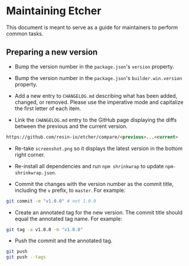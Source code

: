 Maintaining Etcher
==================

This document is meant to serve as a guide for maintainers to perform common tasks.

Preparing a new version
-----------------------

- Bump the version number in the `package.json`'s `version` property.

- Bump the version number in the `package.json`'s `builder.win.version` property.

- Add a new entry to `CHANGELOG.md` describing what has been added, changed, or removed. Please use the imperative mode and capitalize the first letter of each item.

- Link the `CHANGELOG.md` entry to the GitHub page displaying the diffs between the previous and the current version.

```markdown
https://github.com/resin-io/etcher/compare/<previous>...<current>
```

- Re-take `screenshot.png` so it displays the latest version in the bottom right corner.

- Re-install all dependencies and run `npm shrinkwrap` to update `npm-shrinkwrap.json`.

- Commit the changes with the version number as the commit title, including the `v` prefix, to `master`. For example:

```sh
git commit -m "v1.0.0" # not 1.0.0
```

- Create an annotated tag for the new version. The commit title should equal the annotated tag name. For example:

```sh
git tag -a v1.0.0 -m "v1.0.0"
```

- Push the commit and the annotated tag.

```sh
git push
git push --tags
```
